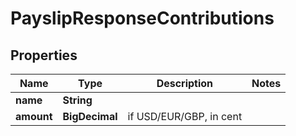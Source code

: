 

# PayslipResponseContributions


## Properties

Name | Type | Description | Notes
------------ | ------------- | ------------- | -------------
**name** | **String** |  | 
**amount** | **BigDecimal** | if USD/EUR/GBP, in cent | 



